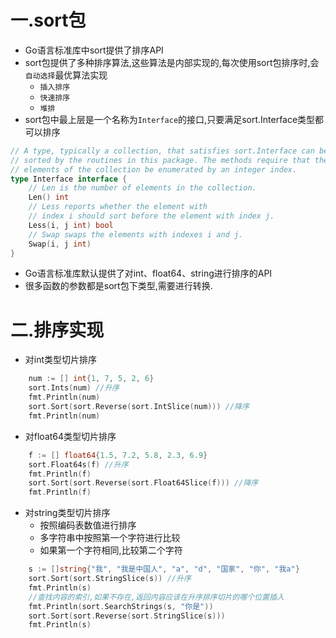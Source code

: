 # 一.sort包

* Go语言标准库中sort提供了排序API
* sort包提供了多种排序算法,这些算法是内部实现的,每次使用sort包排序时,会`自动选择`最优算法实现
  * `插入排序`
  * `快速排序`
  * `堆排`
* sort包中最上层是一个名称为`Interface`的接口,只要满足sort.Interface类型都可以排序

```go
// A type, typically a collection, that satisfies sort.Interface can be
// sorted by the routines in this package. The methods require that the
// elements of the collection be enumerated by an integer index.
type Interface interface {
	// Len is the number of elements in the collection.
	Len() int
	// Less reports whether the element with
	// index i should sort before the element with index j.
	Less(i, j int) bool
	// Swap swaps the elements with indexes i and j.
	Swap(i, j int)
}
```

* Go语言标准库默认提供了对int、float64、string进行排序的API
* 很多函数的参数都是sort包下类型,需要进行转换.

# 二.排序实现

* 对int类型切片排序

```go
	num := [] int{1, 7, 5, 2, 6}
	sort.Ints(num) //升序
	fmt.Println(num)
	sort.Sort(sort.Reverse(sort.IntSlice(num))) //降序
	fmt.Println(num)
```

* 对float64类型切片排序

```go
	f := [] float64{1.5, 7.2, 5.8, 2.3, 6.9}
	sort.Float64s(f) //升序
	fmt.Println(f)
	sort.Sort(sort.Reverse(sort.Float64Slice(f))) //降序
	fmt.Println(f)
```

* 对string类型切片排序
  * 按照编码表数值进行排序
  * 多字符串中按照第一个字符进行比较
  * 如果第一个字符相同,比较第二个字符

```go
	s := []string{"我", "我是中国人", "a", "d", "国家", "你", "我a"}
	sort.Sort(sort.StringSlice(s)) //升序
	fmt.Println(s)
	//查找内容的索引,如果不存在,返回内容应该在升序排序切片的哪个位置插入
	fmt.Println(sort.SearchStrings(s, "你是"))
	sort.Sort(sort.Reverse(sort.StringSlice(s)))
	fmt.Println(s)
```

